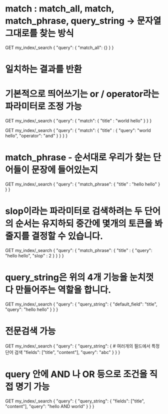 # match : match_all, match, match_phrase, query_string -> 문자열 그대로를 찾는 방식

GET my_index/_search
{
  "query": {
    "match_all": {}
  }
}

# 일치하는 결과를 반환
# 기본적으로 띄어쓰기는 or / operator라는 파라미터로 조정 가능 
GET my_index/_search
{
  "query": {
    "match": {
      "title" : "world hello"
    }
  }
}

GET my_index/_search
{
  "query": {
    "match": {
      "title" : {
        "query": "world hello",
        "operator": "and"
      }
    }
  }
}

# match_phrase - 순서대로 우리가 찾는 단어들이 문장에 들어있는지 
GET my_index/_search
{
  "query": {
    "match_phrase": {
      "title" : "hello hello"
    }
  }
}

# slop이라는 파라미터로 검색하려는 두 단어의 순서는 유지하되 중간에 몇개의 토큰을 봐줄지를 결정할 수 있습니다.
GET my_index/_search
{
  "query": {
    "match_phrase": {
      "title" : {
        "query": "hello hello",
        "slop" : 2
      }
    }
  }
}

# query_string은 위의 4개 기능을 눈치껏 다 만들어주는 역할을 합니다.
GET my_index/_search
{
  "query": {
    "query_string": {
        "default_field": "title", 
        "query": "hello hello"
    }
  }
}

# 전문검색 가능 
GET my_index/_search
{
  "query": {
    "query_string": {
      # 여러개의 필드에서 특정 단어 검색
        "fields": ["title", "content"], 
        "query": "abc"
    }
  }
}

# query 안에 AND 나 OR 등으로 조건을 직접 명기 가능
GET my_index/_search
{
  "query": {
    "query_string": {
        "fields": ["title", "content"], 
        "query": "hello AND world"
    }
  }
}

